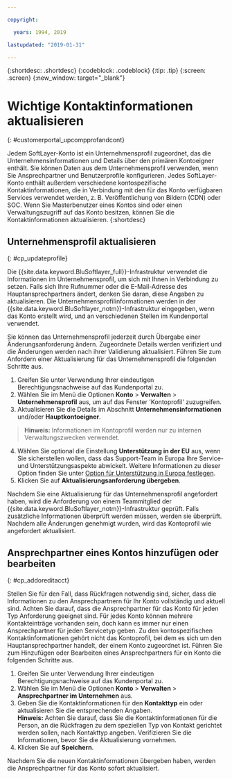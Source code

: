```yaml
---

copyright:

  years: 1994, 2019

lastupdated: "2019-01-31"

---
```


{:shortdesc: .shortdesc}
{:codeblock: .codeblock}
{:tip: .tip}
{:screen: .screen}
{:new_window: target="_blank"}


# Wichtige Kontaktinformationen aktualisieren
{: #customerportal_upcompprofandcont}

Jedem SoftLayer-Konto ist ein Unternehmensprofil zugeordnet, das die Unternehmensinformationen und Details über den primären Kontoeigner enthält. Sie können Daten aus dem Unternehmensprofil verwenden, wenn Sie Ansprechpartner und Benutzerprofile konfigurieren. Jedes SoftLayer-Konto enthält außerdem verschiedene kontospezifische Kontaktinformationen, die in Verbindung mit den für das Konto verfügbaren Services verwendet werden, z. B. Veröffentlichung von Bildern (CDN) oder SOC. Wenn Sie Masterbenutzer eines Kontos sind oder einen Verwaltungszugriff auf das Konto besitzen, können Sie die Kontaktinformationen aktualisieren.
{:shortdesc}

## Unternehmensprofil aktualisieren
{: #cp_updateprofile}

Die {{site.data.keyword.BluSoftlayer_full}}-Infrastruktur verwendet die Informationen im Unternehmensprofil, um sich mit Ihnen in Verbindung zu setzen. Falls sich Ihre Rufnummer oder die E-Mail-Adresse des Hauptansprechpartners ändert, denken Sie daran, diese Angaben zu aktualisieren. Die Unternehmensprofilinformationen werden in der {{site.data.keyword.BluSoftlayer_notm}}-Infrastruktur eingegeben, wenn das Konto erstellt wird, und an verschiedenen Stellen im Kundenportal verwendet.

Sie können das Unternehmensprofil jederzeit durch Übergabe einer Änderungsanforderung ändern. Zugeordnete Details werden verifiziert und die Änderungen werden nach ihrer Validierung aktualisiert. Führen Sie zum Anfordern einer Aktualisierung für das Unternehmensprofil die folgenden Schritte aus.

1. Greifen Sie unter Verwendung Ihrer eindeutigen Berechtigungsnachweise auf das Kundenportal zu.
2. Wählen Sie im Menü die Optionen **Konto** > **Verwalten** > **Unternehmensprofil** aus, um auf das Fenster 'Kontoprofil' zuzugreifen.
3. Aktualisieren Sie die Details im Abschnitt **Unternehmensinformationen** und/oder **Hauptkontoeigner**.
> **Hinweis:** Informationen im Kontoprofil werden nur zu internen Verwaltungszwecken verwendet.
4. Wählen Sie optional die Einstellung **Unterstützung in der EU** aus, wenn Sie sicherstellen wollen, dass das Support-Team in Europa Ihre Service- und Unterstützungsaspekte abwickelt. Weitere Informationen zu dieser Option finden Sie unter [Option für Unterstützung in Europa festlegen](/docs/customer-portal?topic=customer-portal-cp_seteusupported#cp_seteusupported).
5. Klicken Sie auf **Aktualisierungsanforderung übergeben**.

Nachdem Sie eine Aktualisierung für das Unternehmensprofil angefordert haben, wird die Anforderung von einem Teammitglied der {{site.data.keyword.BluSoftlayer_notm}}-Infrastruktur geprüft. Falls zusätzliche Informationen überprüft werden müssen, werden sie überprüft. Nachdem alle Änderungen genehmigt wurden, wird das Kontoprofil wie angefordert aktualisiert.

## Ansprechpartner eines Kontos hinzufügen oder bearbeiten
{: #cp_addoreditacct}

Stellen Sie für den Fall, dass Rückfragen notwendig sind, sicher, dass die Informationen zu den Ansprechpartnern für Ihr Konto vollständig und aktuell sind. Achten Sie darauf, dass die Ansprechpartner für das Konto für jeden Typ Anforderung geeignet sind. Für jedes Konto können mehrere Kontakteinträge vorhanden sein, doch kann es immer nur einen Ansprechpartner für jeden Servicetyp geben. Zu den kontospezifischen Kontaktinformationen gehört nicht das Kontoprofil, bei dem es sich um den Hauptansprechpartner handelt, der einem Konto zugeordnet ist. Führen Sie zum Hinzufügen oder Bearbeiten eines Ansprechpartners für ein Konto die folgenden Schritte aus.

1. Greifen Sie unter Verwendung Ihrer eindeutigen Berechtigungsnachweise auf das Kundenportal zu.
2. Wählen Sie im Menü die Optionen **Konto** > **Verwalten** > **Ansprechpartner im Unternehmen** aus.
3. Geben Sie die Kontaktinformationen für den **Kontakttyp** ein oder aktualisieren Sie die entsprechenden Angaben.<br/>**Hinweis:** Achten Sie darauf, dass Sie die Kontaktinformationen für die Person, an die Rückfragen zu dem speziellen Typ von Kontakt gerichtet werden sollen, nach Kontakttyp angeben. Verifizieren Sie die Informationen, bevor Sie die Aktualisierung vornehmen.
4. Klicken Sie auf **Speichern**.

Nachdem Sie die neuen Kontaktinformationen übergeben haben, werden die Ansprechpartner für das Konto sofort aktualisiert.

